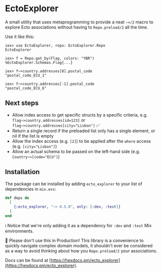 # EctoExplorer

A small utility that uses metaprogramming to provide a neat `~>/2` macro to explore Ecto associations without having to `Repo.preload/2` all the time.

Use it like this:

```
iex> use EctoExplorer, repo: EctoExplorer.Repo
EctoExplorer

iex> f = Repo.get_by(Flag, colors: "YBR")
%EctoExplorer.Schemas.Flag{...}

iex> f~>country.addresses[0].postal_code
"postal_code_ECU_1"

iex> f~>country.addresses[-1].postal_code
"postal_code_ECU_6"
```

## Next steps

- Allow index access to get specific structs by a specific criteria, e.g. `flag~>country.addresses[id=123]` or `flag~>country.addresses[city="Lisbon"]` ✅
- Return a single record if the preloaded list only has a single element, or nil if the list is empty
- Allow the index access (e.g. `[2]`) to be applied after the `where` access (e.g. `[city="Lisbon"]`)
- Allow an actual schema to be passed on the left-hand side (e.g. `Country~>[code="ECU"]`)

## Installation

The package can be installed by adding `ecto_explorer` to your list of dependencies in `mix.exs`:

```elixir
def deps do
  [
    {:ecto_explorer, "~> 0.5.0", only: [:dev, :test]}
  ]
end
```

ℹ️  Notice that we're only adding it as a dependency for `:dev` and `:test` Mix environments.

🚨 Please don't use this in Production! This library is a convenience to quickly navigate
complex domain models, it shouldn't ever be considered as a way to avoid thinking about
how you `Repo.preload/2` your associations.

Docs can be found at [https://hexdocs.pm/ecto_explorer](https://hexdocs.pm/ecto_explorer).
